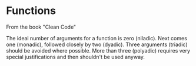 <h1>Functions</h1>

From the book "Clean Code"<br>

<p>The ideal number of arguments for a function is zero (niladic). Next comes one (monadic), followed closely by two (dyadic). Three arguments (triadic) should be avoided where possible. More than three (polyadic) requires very special justifications and then shouldn't be used anyway. </p>